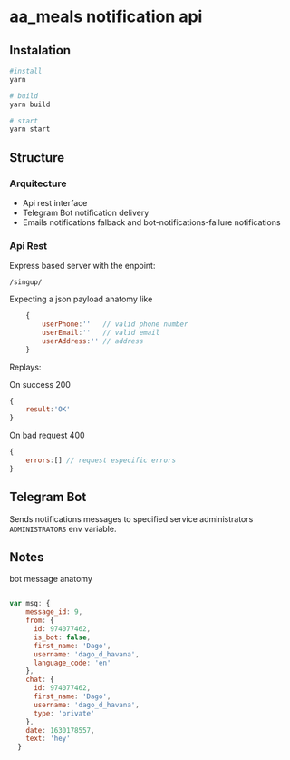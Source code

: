 # aa_meals notification api

## Instalation
```bash
#install 
yarn 

# build
yarn build

# start
yarn start

```
## Structure
### Arquitecture
-   Api rest interface
-   Telegram Bot notification delivery
-   Emails notifications falback and bot-notifications-failure notifications

### Api Rest
Express based server with the enpoint: 

`/singup/` 

Expecting a json payload anatomy like
```js
    {
        userPhone:''   // valid phone number
        userEmail:''   // valid email
        userAddress:'' // address 
    }
```

Replays:

On success 200 
```js
{
    result:'OK'
}
```

On bad request 400 
```js
{
    errors:[] // request especific errors
}
```


## Telegram Bot

Sends notifications messages to specified service administrators `ADMINISTRATORS` env variable.


## Notes

bot message anatomy
```js

var msg: {
    message_id: 9,
    from: {
      id: 974077462,
      is_bot: false,
      first_name: 'Dago',
      username: 'dago_d_havana',
      language_code: 'en'
    },
    chat: {
      id: 974077462,
      first_name: 'Dago',
      username: 'dago_d_havana',
      type: 'private'
    },
    date: 1630178557,
    text: 'hey'
  }
```